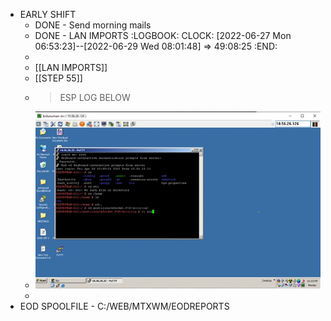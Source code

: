 - EARLY SHIFT
	- DONE - Send morning mails
	- DONE - LAN IMPORTS
	  :LOGBOOK:
	  CLOCK: [2022-06-27 Mon 06:53:23]--[2022-06-29 Wed 08:01:48] =>  49:08:25
	  :END:
	-
	- [[LAN IMPORTS]]
	- [[STEP 55]]
	- > ESP LOG BELOW
	- ![image.png](../assets/image_1656327841204_0.png)
	-
- EOD SPOOLFILE - C:/WEB/MTXWM/EODREPORTS
